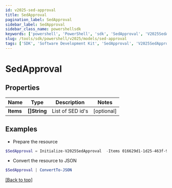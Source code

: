 ```yaml
---
id: v2025-sed-approval
title: SedApproval
pagination_label: SedApproval
sidebar_label: SedApproval
sidebar_class_name: powershellsdk
keywords: ['powershell', 'PowerShell', 'sdk', 'SedApproval', 'V2025SedApproval']
slug: /tools/sdk/powershell/v2025/models/sed-approval
tags: ['SDK', 'Software Development Kit', 'SedApproval', 'V2025SedApproval']
---
```


# SedApproval

## Properties

| Name      | Type         | Description      | Notes      |
| --------- | ------------ | ---------------- | ---------- |
| **Items** | **[]String** | List of SED id's | [optional] |

## Examples

- Prepare the resource

```powershell
$SedApproval = Initialize-V2025SedApproval  -Items 016629d1-1d25-463f-97f3-c6686846650
```

- Convert the resource to JSON

```powershell
$SedApproval | ConvertTo-JSON
```

[[Back to top]](#)
